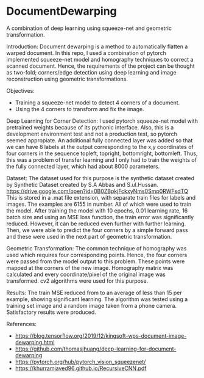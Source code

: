 # DocumentDewarping
A combination of deep learning using squeeze-net and geometric transformation.

Introduction: 
Document dewarping is a method to automatically flatten a warped document. 
In this repo, I used a combination of pytorch implemented squeeze-net model and homography techniques to correct a scanned document. 
Hence, the requirements of the project can be thought as two-fold; corners/edge detection using deep learning and image reconstruction using geometric transformations.

Objectives:
- Training a squeeze-net model to detect 4 corners of a document.
- Using the 4 corners to transform and fix the image.

Deep Learning for Corner Detection: 
I used pytorch squeeze-net model with pretrained weights because of its pythonic interface. Also, this is a development environment test and not a production test, so pytorch seemed appropiate. An additional fully connected layer was added so that we can have 8 labels at the output 
corresponding to the x,y coordinates of four corners in the sequence topleft, topright, bottomright, bottomleft. Thus, this was a problem of transfer learning and I only
had to train the weights of the fully connected layer, which had about 8000 parameters. 

Dataset: 
The dataset used for this purpose is the synthetic dataset created by Synthetic Dataset created by S.A Abbas and S.ul.Hussan. 
https://drive.google.com/open?id=0B0ZBpkjFckxyNms0Smp0RWFsdTQ
This is stored in a .mat file extension, with separate train files for labels and images. The examples are 6155 in number. All of which were used to train the model.
After training the model with 10 epochs, 0.01 learning rate, 16 batch size and using an MSE loss function, the train error was significantly reduced. However, it can be reduced even further with further learning.
Then, we were able to predict the four corners by a simple forward pass and these were used in the next part of geometric transformation.

Geometric Transformation:
The common technique of homography was used which requires four corresponding points. Hence, the four corners were passed from the model output to this problem. These 
points were mapped at the corners of the new image. Homography matrix was calculated and every coordinate/pixel of the original image was transformed. cv2 algorithms were used for this purpose.

Results:
The train MSE reduced from to an average of less than 15 per example, showing significant learning. The algorithm was tested using a training set image and a random image taken from a phone camera. Satisfactory results were produced.  

References:
- https://blog.tensorflow.org/2019/12/kingsoft-wps-document-image-dewarping.html
- https://github.com/thomasjhuang/deep-learning-for-document-dewarping
- https://pytorch.org/hub/pytorch_vision_squeezenet/
- https://khurramjaved96.github.io/RecursiveCNN.pdf
